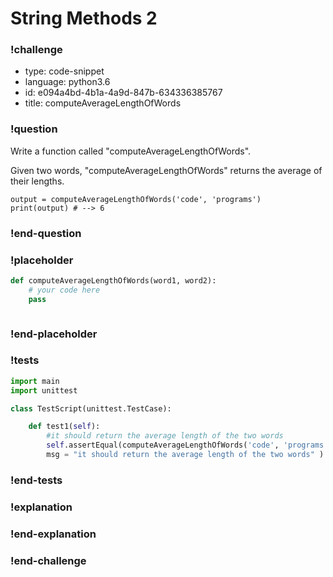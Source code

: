# String Methods 2

### !challenge

* type: code-snippet
* language: python3.6
* id: e094a4bd-4b1a-4a9d-847b-634336385767
* title: computeAverageLengthOfWords

### !question

Write a function called "computeAverageLengthOfWords".

Given two words, "computeAverageLengthOfWords" returns the average of their lengths.

```
output = computeAverageLengthOfWords('code', 'programs')
print(output) # --> 6
```

### !end-question

### !placeholder

```python
def computeAverageLengthOfWords(word1, word2):
    # your code here
    pass



```

### !end-placeholder

### !tests

```python
import main
import unittest

class TestScript(unittest.TestCase):

    def test1(self):
        #it should return the average length of the two words
        self.assertEqual(computeAverageLengthOfWords('code', 'programs'), 6,
        msg = "it should return the average length of the two words" )


```

### !end-tests

### !explanation

### !end-explanation

### !end-challenge
